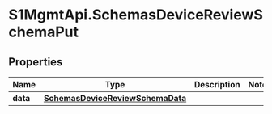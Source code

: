 # S1MgmtApi.SchemasDeviceReviewSchemaPut

## Properties
Name | Type | Description | Notes
------------ | ------------- | ------------- | -------------
**data** | [**SchemasDeviceReviewSchemaData**](SchemasDeviceReviewSchemaData.md) |  | 


